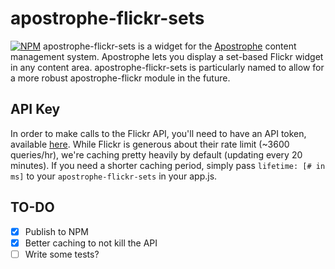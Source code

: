 # apostrophe-flickr-sets
[![NPM](https://nodei.co/npm/apostrophe-flickr-sets.png?downloads=true)](https://nodei.co/npm/apostrophe-flickr-sets/)
apostrophe-flickr-sets is a widget for the [Apostrophe](http://github.com/punkave/apostrophe) content management system. Apostrophe lets you display a set-based Flickr widget in any content area. apostrophe-flickr-sets is particularly named to allow for a more robust apostrophe-flickr module in the future.

## API Key
In order to make calls to the Flickr API, you'll need to have an API token, available [here]("https://www.flickr.com/services/apps/create/"). While Flickr is generous about their rate limit (~3600 queries/hr), we're caching pretty heavily by default (updating every 20 minutes). If you need a shorter caching period, simply pass `lifetime: [# in ms]` to your `apostrophe-flickr-sets` in your app.js.

## TO-DO
- [X] Publish to NPM
- [X] Better caching to not kill the API
- [ ] Write some tests?
